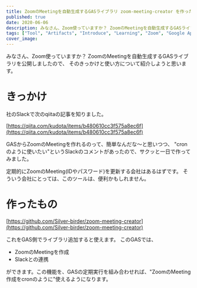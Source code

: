 ```yaml
---
title: ZoomのMeetingを自動生成するGASライブラリ zoom-meeting-creator を作った
published: true
date: 2020-06-06
description: みなさん、Zoom使っていますか？ ZoomのMeetingを自動生成するGASライブラリを公開しましたので、そのきっかけと使い方について紹介しようと思います。
tags: ["Tool", "Artifacts", "Introduce", "Learning", "Zoom", "Google Apps Script"]
cover_image: 
---
```


みなさん、Zoom使っていますか？ 
ZoomのMeetingを自動生成するGASライブラリを公開しましたので、
そのきっかけと使い方について紹介しようと思います。

<!--  TODO: TOC -->

# きっかけ
社のSlackで次のqiitaの記事を知りました。

[https://qiita.com/kudota/items/b480610cc3f575a8ec6f](https://qiita.com/kudota/items/b480610cc3f575a8ec6f)  <!--  TODO: embed  -->

GASからZoomのMeetingを作れるのって、簡単なんだな〜と思いつつ、
"cronのように使いたい"というSlackのコメントがあったので、サクッと一日で作ってみました。

定期的にZoomのMeeting(IDやパスワード)を更新する会社はあるはずです。
そういう会社にとっては、このツールは、便利かもしれません。

# 作ったもの

[https://github.com/Silver-birder/zoom-meeting-creator](https://github.com/Silver-birder/zoom-meeting-creator)  <!--  TODO: embed  -->

これをGAS側でライブラリ追加すると使えます。
このGASでは、

* ZoomのMeetingを作成
* Slackとの連携

ができます。この機能を、GASの定期実行を組み合わせれば、"ZoomのMeeting作成をcronのように"使えるようになります。
